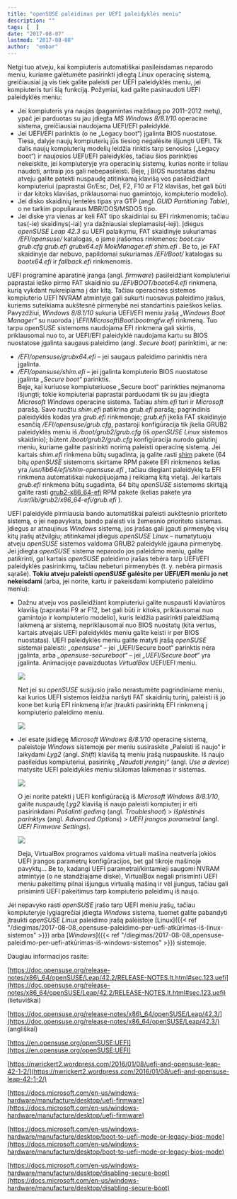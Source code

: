 ```yaml
---
title: "openSUSE paleidimas per UEFI paleidyklės meniu"
description: ""
tags: [  ]
date: "2017-08-07"
lastmod: "2017-08-08"
author:  "embar"
---
```

Netgi tuo atveju, kai kompiuteris automatiškai pasileisdamas neparodo meniu, kuriame galėtumėte pasirinkti įdiegtą _Linux_ operacinę sistemą, greičiausiai ją vis tiek galite paleisti per UEFI paleidyklės meniu, jei kompiuteris turi šią funkciją. Požymiai, kad galite pasinaudoti UEFI paleidyklės meniu:

*   Jei kompiuteris yra naujas (pagamintas maždaug po 2011–2012 metų), ypač jei parduotas su jau įdiegta _MS Windows 8/8.1/10_ operacine sistema, greičiausiai naudojama UEFI/EFI paleidyklė.
*   Jei UEFI/EFI parinktis (o ne „Legacy boot“) įgalinta BIOS nuostatose. Tiesa, dalyje naujų kompiuterių jūs tiesiog negalėsite išjungti UEFI. Tik dalis naujų kompiuterių modelių leidžia rinktis tarp senosios („Legacy boot“) ir naujosios UEFI/EFI paleidyklės, tačiau šios parinkties nekeiskite, jei kompiuteryje yra operacinių sistemų, kurias norite ir toliau naudoti, antraip jos gali nebepasileisti. Beje, į BIOS nuostatas dažnu atveju galite patekti nuspaudę atitinkamą klavišą vos pasileidžiant kompiuteriui (paprastai Gr/Esc, Del, F2, F10 ar F12 klavišas, bet gali būti ir dar kitoks klavišas, priklausomai nuo gamintojo, kompiuterio modelio).
*   Jei disko skaidinių lentelės tipas yra GTP (angl. _GUID Partitioning Table_), o ne tarkim populiaraus MBR/DOS/MSDOS tipo.
*   Jei diske yra vienas ar keli FAT tipo skaidiniai su EFI rinkmenomis; tačiau tas(-ie) skaidinys(-iai) yra dažniausiai slepiamasis(-ieji). Įdiegus _openSUSE Leap 42.3_ su UEFI palaikymu, FAT skaidinyje sukuriamas _/EFI/opensuse/_ katalogas, o jame įrašomos rinkmenos: _boot.csv grub.cfg grub.efi grubx64.efi MokManager.efi shim.efi_ . Be to, jei FAT skaidinyje dar nebuvo, papildomai sukuriamas _/EFI/Boot/_ katalogas su _bootx64.efi_ ir _fallback.efi_ rinkmenomis.

UEFI programinė aparatinė įranga (angl. _firmware_) pasileidžiant kompiuteriui paprastai ieško pirmo FAT skaidinio su _/EFI/BOOT/bootx64.efi_ rinkmena, kurią vykdant nukreipiama į dar kitą. Tačiau operacinės sistemos kompiuterio UEFI NVRAM atmintyje gali sukurti nuosavus paleidimo įrašus, kuriems suteikiama aukštesnė pirmenybė nei standartinis paieškos kelias. Pavyzdžiui, _Windows 8/8.1/10_ sukuria UEFI/EFI meniu įrašą _„Windows Boot Manager“_ su nuoroda į _\\EFI\\Microsoft\\Boot\\bootmgfw.efi_ rinkmeną. Tuo tarpu openSUSE sistemoms naudojama EFI rinkmena gali skirtis, priklausomai nuo to, ar UEFI/EFI paleidyklė naudojama kartu su BIOS nuostatose įgalinta saugaus paleidimo (angl. _Secure boot_) parinktimi, ar ne:

*   _/EFI/opensuse/grubx64.efi_ – jei saugaus paleidimo parinktis nėra įgalinta.
*   _/EFI/opensuse/shim.efi_ – jei įgalinta kompiuterio BIOS nuostatose įgalinta _„Secure boot“_ parinktis.  
    Beje, kai kuriuose kompiuteriuose „Secure boot“ parinkties neįmanoma išjungti; tokie kompiuteriai paprastai parduodami tik su jau įdiegta _Microsoft Windows_ operacine sistema. Tačiau _shim.efi_ turi ir _Microsoft_ parašą. Savo ruožtu _shim.efi_ patikrina _grub.efi_ parašą; pagrindinis paleidyklės kodas yra _grub.efi_ rinkmenoje; _grub.efi_ įkelia FAT skaidinyje esančią _/EFI/opensuse/grub.cfg_, pastaroji konfigūracija tik įkelia GRUB2 paleidyklės meniu iš _/boot/grub2/grub.cfg_ (iš _openSUSE Linux_ sistemos skaidinio); būtent _/boot/grub2/grub.cfg_ konfigūracija nurodo galutinį meniu, kuriame galite pasirinkti norimą paleisti operacinę sistemą. Jei kartais _shim.efi_ rinkmena būtų sugadinta, ją galite rasti [shim](https://software.opensuse.org/package/shim) pakete (64 bitų _openSUSE_ sistemoms skirtame RPM pakete EFI rinkmenos kelias yra _/usr/lib64/efi/shim-opensuse.efi_ , tačiau diegiant paleidyklę ta EFI rinkmena automatiškai nukopijuojama į reikiamą kitą vietą). Jei kartais _grub.efi_ rinkmena būtų sugadinta, 64 bitų _openSUSE_ sistemoms skirtąją galite rasti [grub2-x86\_64-efi](https://software.opensuse.org/package/grub2-x86_64-efi) RPM pakete (kelias pakete yra _/usr/lib/grub2/x86\_64-efi/grub.efi_ ).

UEFI paleidyklė pirmiausia bando automatiškai paleisti aukštesnio prioriteto sistemą, o jei nepavyksta, bando paleisti vis žemesnio prioriteto sistemas. Įdiegus ar atnaujinus _Windows_ sistemą, jos įrašas gali įgauti pirmenybę visų kitų įrašų atžvilgiu; atitinkamai įdiegus _openSUSE Linux_ – numatytuoju atveju _openSUSE_ sistemos valdoma GRUB2 paleidyklė įgauna pirmenybę. Jei įdiegta _openSUSE_ sistema neparodo jos paleidimo meniu, galite patikrinti, gal kartais _openSUSE_ paleidimo įrašas tebėra tarp UEFI/EFI paleidyklės pasirinkimų, tačiau nebeturi pirmenybės (t. y. nebėra pirmasis sąraše). **Tokiu atveju paleisti _openSUSE_ galėsite per UEFI/EFI meniu jo net nekeisdami** (arba, jei norite, kartu ir pakeisdami kompiuterio paleidimo meniu):

*   Dažnu atveju vos pasileidžiant kompiuteriui galite nuspausti klaviatūros klavišą (paprastai F9 ar F12, bet gali būti ir kitoks, priklausomai nuo gamintojo ir kompiuterio modelio), kuris leidžia pasirinkti paleidžiamą laikmeną ar sistemą, nepriklausomai nuo BIOS nuostatų (kita vertus, kartais atvejais UEFI paleidyklės meniu galite keisti ir per BIOS nuostatas). UEFI paleidyklės meniu galite matyti įrašą _openSUSE_ sistemai paleisti: _„opensuse“_ – jei „UEFI/Secure boot“ parinktis nėra įgalinta, arba _„opensuse-secureboot“_ – jei _„UEFI/Secure boot“_ yra įgalinta. Animacijoje pavaizduotas _VirtualBox_ UEFI/EFI meniu.  
      
    [![](/images/stories/UEFI%20meniu.gif)](/images/stories/UEFI%20meniu.gif)  
      
    Net jei su _openSUSE_ susijusio įrašo nerastumėte pagrindiniame meniu, kai kurios UEFI sistemos leidžia naršyti FAT skaidinių turinį, paleisti iš jo kone bet kurią EFI rinkmeną ir/ar įtraukti pasirinktą EFI rinkmeną į kompiuterio paleidimo meniu.  
      
    [![](/images/stories/UEFI%20savitas%20EFI.gif)](/images/stories/UEFI%20savitas%20EFI.gif)  
      
    
*   Jei esate įsidiegę _Microsoft Windows 8/8.1/10_ operacinę sistemą, paleistoje _Windows_ sistemoje per meniu susiraskite „Paleisti iš naujo“ ir laikydami _Lyg2_ (angl. _Shift_) klavišą tą meniu įrašą nuspauskite. Iš naujo pasileidus kompiuteriui, pasirinkę _„Naudoti įrenginį“_ (angl. _Use a device_) matysite UEFI paleidyklės meniu siūlomas laikmenas ir sistemas.  
      
    [![](/images/stories/Windows%20UEFI%20naudoti%20irengini.gif)](/images/stories/Windows%20UEFI%20naudoti%20irengini.gif)  
      
    O jei norite patekti į UEFI konfigūraciją iš _Microsoft Windows 8/8.1/10_, galite nuspaudę _Lyg2_ klavišą iš naujo paleisti kompiuterį ir eiti pasirinkdami _Pašalinti gedimą_ (angl. _Troubleshoot_) > _Išplėstinės parinktys_ (angl. _Advanced Options_) > _UEFI įrangos parametrai_ (angl. _UEFI Firmware Settings_).  
      
    [![](/images/stories/Windows%20UEFI%20konfig%20iejimas.gif)](/images/stories/Windows%20UEFI%20konfig%20iejimas.gif)  
      
    Deja, VirtualBox programos valdoma virtuali mašina neatveria jokios UEFI įrangos parametrų konfigūracijos, bet gal tikroje mašinoje pavyktų... Be to, kadangi UEFI parametrai/kintamieji saugomi NVRAM atmintyje (o ne standžiajame diske), VirtualBox negali prisiminti UEFI meniu pakeitimų pilnai išjungus virtualią mašiną ir vėl įjungus, tačiau gali prisiminti UEFI pakeitimus tarp kompiuterio paleidimų iš naujo.

Jei nepavyko rasti _openSUSE_ įrašo tarp UEFI meniu įrašų, tačiau kompiuteryje lygiagrečiai įdiegta _Windows_ sistema, tuomet galite pabandyti įtraukti _openSUSE Linux_ paleidimo įrašą paleistoje [Linux]({{< ref "/diegimas/2017-08-08_opensuse-paleidimo-per-uefi-atkūrimas-iš-linux-sistemos" >}}) arba [_Windows_]({{< ref "/diegimas/2017-08-08_opensuse-paleidimo-per-uefi-atkūrimas-iš-windows-sistemos" >}}) sistemoje.

Daugiau informacijos rasite:

[https://doc.opensuse.org/release-notes/x86\_64/openSUSE/Leap/42.2/RELEASE-NOTES.lt.html#sec.123.uefi](https://doc.opensuse.org/release-notes/x86_64/openSUSE/Leap/42.2/RELEASE-NOTES.lt.html#sec.123.uefi) (lietuviškai)

[https://doc.opensuse.org/release-notes/x86\_64/openSUSE/Leap/42.3/](https://doc.opensuse.org/release-notes/x86_64/openSUSE/Leap/42.3/) (angliškai)

[https://en.opensuse.org/openSUSE:UEFI](https://en.opensuse.org/openSUSE:UEFI)

[https://nwrickert2.wordpress.com/2016/01/08/uefi-and-opensuse-leap-42-1-2/](https://nwrickert2.wordpress.com/2016/01/08/uefi-and-opensuse-leap-42-1-2/)

[https://docs.microsoft.com/en-us/windows-hardware/manufacture/desktop/uefi-firmware](https://docs.microsoft.com/en-us/windows-hardware/manufacture/desktop/uefi-firmware)

[https://docs.microsoft.com/en-us/windows-hardware/manufacture/desktop/boot-to-uefi-mode-or-legacy-bios-mode](https://docs.microsoft.com/en-us/windows-hardware/manufacture/desktop/boot-to-uefi-mode-or-legacy-bios-mode)

[https://docs.microsoft.com/en-us/windows-hardware/manufacture/desktop/disabling-secure-boot](https://docs.microsoft.com/en-us/windows-hardware/manufacture/desktop/disabling-secure-boot)
